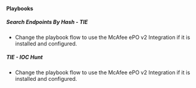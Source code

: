 
#### Playbooks
##### Search Endpoints By Hash - TIE
- Change the playbook flow to use the McAfee ePO v2 Integration if it is installed and configured.
##### TIE - IOC Hunt
- Change the playbook flow to use the McAfee ePO v2 Integration if it is installed and configured.
